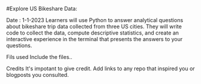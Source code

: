 #Explore US Bikeshare Data:

Date : 1-1-2023
Learners will use Python to answer analytical questions about bikeshare trip data collected from three US cities. They will write code to collect the data, compute descriptive statistics, and create an interactive experience in the terminal that presents the answers to your questions.


Fils used 
Include the files..

Credits
It's impotant to give credit. Add links to any repo that inspired you or blogposts you consulted.